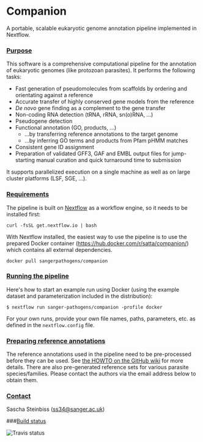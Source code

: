 # Companion

A portable, scalable eukaryotic genome annotation pipeline implemented in Nextflow.

### [Purpose](#platforms)

This software is a comprehensive computational pipeline for the annotation of
eukaryotic genomes (like protozoan parasites). It performs the following tasks:

  - Fast generation of pseudomolecules from scaffolds by ordering and orientating against a reference
  - Accurate transfer of highly conserved gene models from the reference
  - _De novo_ gene finding as a complement to the gene transfer
  - Non-coding RNA detection (tRNA, rRNA, sn(o)RNA, ...)
  - Pseudogene detection
  - Functional annotation (GO, products, ...)
    - ...by transferring reference annotations to the target genome
    - ...by inferring GO terms and products from Pfam pHMM matches
  - Consistent gene ID assignment
  - Preparation of validated GFF3, GAF and EMBL output files for jump-starting manual curation and quick turnaround time to submission

It supports parallelized execution on a single machine as well as on large cluster platforms (LSF, SGE, ...).

### [Requirements](#requirements)

The pipeline is built on [Nextflow](http://nextflow.io) as a workflow engine, so it needs to be installed first:
```
curl -fsSL get.nextflow.io | bash
```

With Nextflow installed, the easiest way to use the pipeline is to use the prepared Docker container (https://hub.docker.com/r/satta/companion/) which contains all external dependencies.
```
docker pull sangerpathogens/companion
```

### [Running the pipeline](#running)

Here's how to start an example run using Docker (using the example dataset and parameterization included in the distribution):
```
$ nextflow run sanger-pathogens/companion -profile docker
```

For your own runs, provide your own file names, paths, parameters, etc. as defined in the `nextflow.config` file.

### [Preparing reference annotations](#reference)

The reference annotations used in the pipeline need to be pre-processed before they can be used.
See [the HOWTO on the GitHub wiki](https://github.com/sanger-pathogens/companion/wiki/Preparing-reference-data-sets) for more details. There are also pre-generated reference sets for various parasite species/families. Please contact the authors via the email address below to obtain them.

### [Contact](#contact)

Sascha Steinbiss (ss34@sanger.ac.uk)

###[Build status](#build)

![Travis status](https://travis-ci.org/sanger-pathogens/companion.svg)
